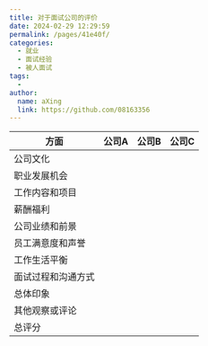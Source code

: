 ```yaml
---
title: 对于面试公司的评价
date: 2024-02-29 12:29:59
permalink: /pages/41e40f/
categories:
  - 就业
  - 面试经验
  - 被人面试
tags:
  - 
author: 
  name: aXing
  link: https://github.com/08163356
---
```



| 方面               | 公司A | 公司B | 公司C |
| ------------------ | ----- | ----- | ----- |
| 公司文化           |       |       |       |
| 职业发展机会       |       |       |       |
| 工作内容和项目     |       |       |       |
| 薪酬福利           |       |       |       |
| 公司业绩和前景     |       |       |       |
| 员工满意度和声誉   |       |       |       |
| 工作生活平衡       |       |       |       |
| 面试过程和沟通方式 |       |       |       |
| 总体印象           |       |       |       |
| 其他观察或评论     |       |       |       |
| 总评分             |       |       |       |